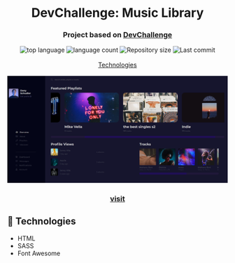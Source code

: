 <h1 align="center">
  DevChallenge: Music Library
</h1>

<h3 align="center">
<strong>Project based on <a href="https://devchallenge.com.br/challenges/5eeed967c2cfb17d361a5a60/details" target="_blank">DevChallenge</a></strong>
</h3>

<p align="center">

  <img alt="top language" src="https://img.shields.io/github/languages/top/rafashiga/devchallenge-music-library?style=flat-square">
  <img alt="language count" src="https://img.shields.io/github/languages/count/rafashiga/devchallenge-music-library?style=flat-square">
  <img alt="Repository size" src="https://img.shields.io/github/repo-size/rafashiga/devchallenge-music-library?style=flat-square">
  <img alt="Last commit" src="https://img.shields.io/github/last-commit/rafashiga/devchallenge-music-library?style=flat-square">
  <br>
  <br>
  <a href="#space_invader-technologies">Technologies</a>
  <br>
  <br>
  <img src="./assets/images/website.png">
  <br>
  <h3 align="center">
    <strong>
      <a href="https://shiga-music-library.netlify.app/" target="_blank">
        visit
      </a>
    </strong>
  </h3>
</p>

## :space_invader: Technologies

- HTML
- SASS
- Font Awesome

